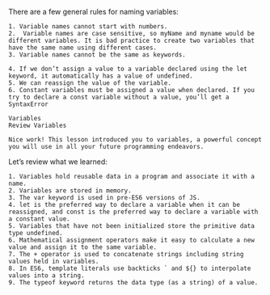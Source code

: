 There are a few general rules for naming variables:

    1. Variable names cannot start with numbers.
    2.  Variable names are case sensitive, so myName and myname would be different variables. It is bad practice to create two variables that have the same name using different cases.
    3. Variable names cannot be the same as keywords.

    4. If we don’t assign a value to a variable declared using the let keyword, it automatically has a value of undefined.
    5. We can reassign the value of the variable.
    6. Constant variables must be assigned a value when declared. If you try to declare a const variable without a value, you’ll get a SyntaxError

    Variables
    Review Variables

    Nice work! This lesson introduced you to variables, a powerful concept you will use in all your future programming endeavors.

Let’s review what we learned:

    1. Variables hold reusable data in a program and associate it with a name.
    2. Variables are stored in memory.
    3. The var keyword is used in pre-ES6 versions of JS.
    4. let is the preferred way to declare a variable when it can be reassigned, and const is the preferred way to declare a variable with a constant value.
    5. Variables that have not been initialized store the primitive data type undefined.
    6. Mathematical assignment operators make it easy to calculate a new value and assign it to the same variable.
    7. The + operator is used to concatenate strings including string values held in variables.
    8. In ES6, template literals use backticks ` and ${} to interpolate values into a string.
    9. The typeof keyword returns the data type (as a string) of a value.
